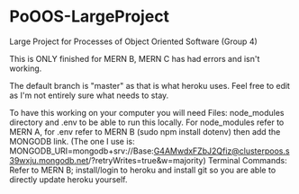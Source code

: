 # PoOOS-LargeProject
Large Project for Processes of Object Oriented Software (Group 4)

This is ONLY finished for MERN B, MERN C has had errors and isn't working.

The default branch is "master" as that is what heroku uses. Feel free to edit as I'm not entirely sure what needs to stay.

To have this working on your computer you will need
Files: node_modules directory and .env to be able to run this locally. For node_modules refer to MERN A, for .env refer to MERN B (sudo npm install dotenv) then add the MONGODB link. (The one I use is: MONGODB_URI=mongodb+srv://Base:G4AMwdxFZbJ2Qfiz@clusterpoos.s39wxju.mongodb.net/?retryWrites=true&w=majority)
Terminal Commands: Refer to MERN B; install/login to heroku and install git so you are able to directly update heroku yourself.
